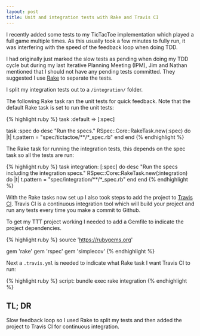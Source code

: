 ```yaml
---
layout: post
title: Unit and integration tests with Rake and Travis CI
---
```


I recently added some tests to my TicTacToe implementation which played a full game multiple times.
As this usually took a few minutes to fully run, it was interfering with the speed of the feedback loop when doing TDD.

I had originally just marked the slow tests as pending when doing my TDD cycle but during my last Iterative Planning Meeting (IPM), Jim and Nathan mentioned that I should not have any pending tests committed. They suggested I use [Rake][1] to separate the tests.

I split my integration tests out to a `/integration/` folder.

The following Rake task ran the unit tests for quick feedback. Note that the default Rake task is set to run the unit tests:

{% highlight ruby %}
task :default => [:spec]

task :spec do
  desc "Run the specs."
  RSpec::Core::RakeTask.new(:spec) do |t|
    t.pattern = "spec/tictactoe/**/*_spec.rb"
  end
end
{% endhighlight %}

The Rake task for running the integration tests, this depends on the spec task so all the tests are run:

{% highlight ruby %}
task integration: [:spec] do
  desc "Run the specs including the integration specs."
  RSpec::Core::RakeTask.new(:integration) do |t|
    t.pattern = "spec/integration/**/*_spec.rb"
  end
end
{% endhighlight %}

With the Rake tasks now set up I also took steps to add the project to [Travis CI][2].
Travis CI is a continuous integration tool which will build your project and run any tests every time you make a commit to Github.

To get my TTT project working I needed to add a Gemfile to indicate the project dependencies.

{% highlight ruby %}
source 'https://rubygems.org'

gem 'rake'
gem 'rspec'
gem 'simplecov'
{% endhighlight %}

Next a `.travis.yml` is needed to indicate what Rake task I want Travis CI to run:

{% highlight ruby %}
script: bundle exec rake integration
{% endhighlight %}


## TL; DR
Slow feedback loop so I used Rake to split my tests and then added the project to Travis CI for continuous integration.

[1]: https://github.com/ruby/rake
[2]: https://travis-ci.org/
